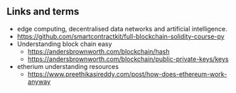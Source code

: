 ## Links and terms
- edge computing, decentralised data networks and artificial intelligence.
- https://github.com/smartcontractkit/full-blockchain-solidity-course-py
- Understanding block chain easy
  - https://andersbrownworth.com/blockchain/hash
  - https://andersbrownworth.com/blockchain/public-private-keys/keys
- etherium understanding resources
  - https://www.preethikasireddy.com/post/how-does-ethereum-work-anyway
